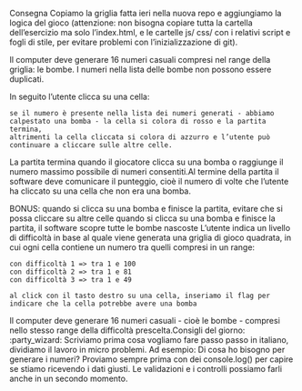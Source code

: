 Consegna
Copiamo la griglia fatta ieri nella nuova repo e aggiungiamo la logica del gioco (attenzione: non bisogna copiare tutta la cartella dell’esercizio ma solo l’index.html, e le cartelle js/ css/ con i relativi script e fogli di stile, per evitare problemi con l’inizializzazione di git).

Il computer deve generare 16 numeri casuali compresi nel range della griglia: le bombe.
I numeri nella lista delle bombe non possono essere duplicati.

In seguito l’utente clicca su una cella:

    se il numero è presente nella lista dei numeri generati - abbiamo calpestato una bomba - la cella si colora di rosso e la partita termina,
    altrimenti la cella cliccata si colora di azzurro e l’utente può continuare a cliccare sulle altre celle.

La partita termina quando il giocatore clicca su una bomba o raggiunge il numero massimo possibile di numeri consentiti.Al termine della partita il software deve comunicare il punteggio, cioè il numero di volte che l’utente ha cliccato su una cella che non era una bomba.

BONUS:
    quando si clicca su una bomba e finisce la partita, evitare che si possa cliccare su altre celle
    quando si clicca su una bomba e finisce la partita, il software scopre tutte le bombe nascoste
    L’utente indica un livello di difficoltà in base al quale viene generata una griglia di gioco quadrata, in cui ogni cella contiene un numero tra quelli compresi in un range: 

    con difficoltà 1 => tra 1 e 100
    con difficoltà 2 => tra 1 e 81
    con difficoltà 3 => tra 1 e 49

    al click con il tasto destro su una cella, inseriamo il flag per indicare che la cella potrebbe avere una bomba

Il computer deve generare 16 numeri casuali - cioè le bombe - compresi nello stesso range della difficoltà prescelta.Consigli del giorno: :party_wizard:
Scriviamo prima cosa vogliamo fare passo passo in italiano, dividiamo il lavoro in micro problemi.
Ad esempio: Di cosa ho bisogno per generare i numeri?
Proviamo sempre prima con dei console.log() per capire se stiamo ricevendo i dati giusti.
Le validazioni e i controlli possiamo farli anche in un secondo momento.